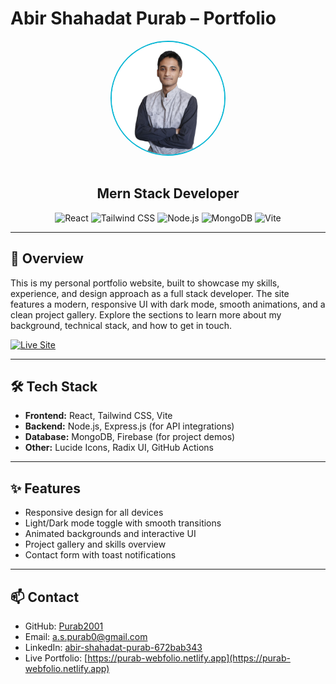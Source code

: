# Abir Shahadat Purab – Portfolio

<div align="center">
  <img src="src/assets/Picture.png" alt="Abir Shahadat Purab" width="180" style="border-radius: 50%; border: 2px solid #06B6D4; margin-bottom: 16px;" />
  <h2>Mern Stack Developer</h2>
  <div>
    <img src="https://img.shields.io/badge/-React-61DAFB?style=for-the-badge&logo=react&logoColor=black" alt="React" />
    <img src="https://img.shields.io/badge/-TailwindCSS-06B6D4?style=for-the-badge&logo=tailwindcss" alt="Tailwind CSS" />
    <img src="https://img.shields.io/badge/-Node.js-339933?style=for-the-badge&logo=nodedotjs&logoColor=white" alt="Node.js" />
    <img src="https://img.shields.io/badge/-MongoDB-47A248?style=for-the-badge&logo=mongodb&logoColor=white" alt="MongoDB" />
    <img src="https://img.shields.io/badge/-Vite-646CFF?style=for-the-badge&logo=vite&logoColor=white" alt="Vite" />
  </div>
</div>

---

## 👋 Overview

This is my personal portfolio website, built to showcase my skills, experience, and design approach as a full stack developer. The site features a modern, responsive UI with dark mode, smooth animations, and a clean project gallery. Explore the sections to learn more about my background, technical stack, and how to get in touch.

[![Live Site](https://img.shields.io/badge/Live%20Site-Visit-green?style=for-the-badge&logo=netlify)](https://purab-webfolio.netlify.app)

---

## 🛠️ Tech Stack

- **Frontend:** React, Tailwind CSS, Vite
- **Backend:** Node.js, Express.js (for API integrations)
- **Database:** MongoDB, Firebase (for project demos)
- **Other:** Lucide Icons, Radix UI, GitHub Actions

---

## ✨ Features

- Responsive design for all devices
- Light/Dark mode toggle with smooth transitions
- Animated backgrounds and interactive UI
- Project gallery and skills overview
- Contact form with toast notifications

---

## 📫 Contact

- GitHub: [Purab2001](https://github.com/Purab2001)
- Email: [a.s.purab0@gmail.com](mailto:a.s.purab0@gmail.com)
- LinkedIn: [abir-shahadat-purab-672bab343](https://www.linkedin.com/in/abir-shahadat-purab-672bab343/)
- Live Portfolio: [https://purab-webfolio.netlify.app](https://purab-webfolio.netlify.app)

